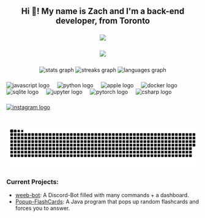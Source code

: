 <h2 align="center">Hi 👋! My name is Zach and I'm a back-end developer, from Toronto</h2>

###

<div align="center">
  <img src="https://profile-counter.glitch.me/Potato-js/count.svg?"  />
</div>

###

###

<div align="center">
  <a href="https://discord.com/users/880191917764268112"><img src="https://lanyard.cnrad.dev/api/880191917764268112?theme=dark&bg=9370DB&borderRadius=5px&hideProfile=false&animated=false&showDisplayName=true&hideDiscrim=false&hideStatus=false&hideSpotify=false&hideActivity=false&hideBadges=false&hideDecoration=false" /></a>
</div>

###

<div align="center">
  <img src="https://github-readme-stats.vercel.app/api?username=Potato-js&theme=monokai&show_icons=true&hide_border=true&count_private=true" height="150" alt="stats graph"  />
  <img src="https://github-readme-streak-stats.herokuapp.com/?user=Potato-js&theme=monokai&hide_border=true" height="150" alt="streaks graph" />
  <img src="https://github-readme-stats.vercel.app/api/top-langs/?username=Potato-js&theme=monokai&show_icons=true&hide_border=true&layout=compact" height="150" alt="languages graph"  />
</div>

###

<div align="left">
  <img src="https://cdn.jsdelivr.net/gh/devicons/devicon/icons/javascript/javascript-original.svg" height="30" alt="javascript logo"  />
  <img width="12" />
  <img src="https://cdn.jsdelivr.net/gh/devicons/devicon/icons/python/python-original.svg" height="30" alt="python logo"  />
  <img width="12" />
  <img src="https://cdn.jsdelivr.net/gh/devicons/devicon/icons/apple/apple-original.svg" height="30" alt="apple logo"  />
  <img width="12" />
  <img src="https://cdn.jsdelivr.net/gh/devicons/devicon/icons/docker/docker-original.svg" height="30" alt="docker logo"  />
  <img width="12" />
  <img src="https://cdn.jsdelivr.net/gh/devicons/devicon/icons/sqlite/sqlite-original.svg" height="30" alt="sqlite logo"  />
  <img width="12" />
  <img src="https://cdn.jsdelivr.net/gh/devicons/devicon/icons/jupyter/jupyter-original.svg" height="30" alt="jupyter logo"  />
  <img width="12" />
  <img src="https://cdn.jsdelivr.net/gh/devicons/devicon/icons/pytorch/pytorch-original.svg" height="30" alt="pytorch logo"  />
  <img width="12" />
  <img src="https://cdn.jsdelivr.net/gh/devicons/devicon/icons/csharp/csharp-original.svg" height="30" alt="csharp logo"  />
</div>

###

<div align="left">
  <a href="https://instagram.com/weeaboo.js" target="_blank">
    <img src="https://img.shields.io/static/v1?message=Instagram&logo=instagram&label=&color=E4405F&logoColor=white&labelColor=&style=for-the-badge" height="35" alt="instagram logo"  />
  </a>
</div>

###

<br clear="both">

<img src="https://raw.githubusercontent.com/Potato-js/Potato-js/output/snake.svg" alt="Snake animation" />

###

<h3 align="left">Current Projects:</h3>

- [weeb-bot](https://github.com/Potato-js/weeb-bot): A Discord-Bot filled with many commands + a dashboard.
- [Popup-FlashCards](https://github.com/Potato-js/Popup-Flashcards): A Java program that pops up random flashcards and forces you to answer.
